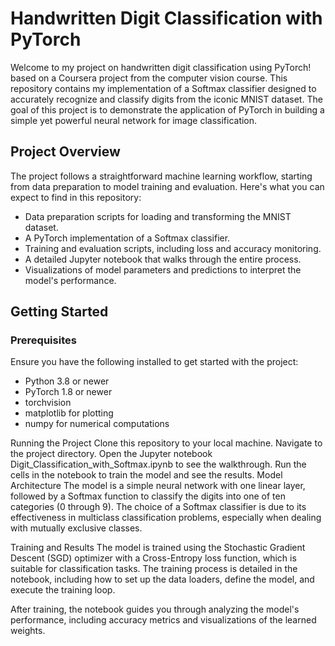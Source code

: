 # Handwritten Digit Classification with PyTorch

Welcome to my project on handwritten digit classification using PyTorch! based on a Coursera project from the computer vision course. This repository contains my implementation of a Softmax classifier designed to accurately recognize and classify digits from the iconic MNIST dataset. The goal of this project is to demonstrate the application of PyTorch in building a simple yet powerful neural network for image classification.

## Project Overview

The project follows a straightforward machine learning workflow, starting from data preparation to model training and evaluation. Here's what you can expect to find in this repository:

- Data preparation scripts for loading and transforming the MNIST dataset.
- A PyTorch implementation of a Softmax classifier.
- Training and evaluation scripts, including loss and accuracy monitoring.
- A detailed Jupyter notebook that walks through the entire process.
- Visualizations of model parameters and predictions to interpret the model's performance.

## Getting Started

### Prerequisites

Ensure you have the following installed to get started with the project:

- Python 3.8 or newer
- PyTorch 1.8 or newer
- torchvision
- matplotlib for plotting
- numpy for numerical computations


Running the Project
Clone this repository to your local machine.
Navigate to the project directory.
Open the Jupyter notebook Digit_Classification_with_Softmax.ipynb to see the walkthrough.
Run the cells in the notebook to train the model and see the results.
Model Architecture
The model is a simple neural network with one linear layer, followed by a Softmax function to classify the digits into one of ten categories (0 through 9). The choice of a Softmax classifier is due to its effectiveness in multiclass classification problems, especially when dealing with mutually exclusive classes.

Training and Results
The model is trained using the Stochastic Gradient Descent (SGD) optimizer with a Cross-Entropy loss function, which is suitable for classification tasks. The training process is detailed in the notebook, including how to set up the data loaders, define the model, and execute the training loop.

After training, the notebook guides you through analyzing the model's performance, including accuracy metrics and visualizations of the learned weights.

